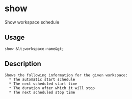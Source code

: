 
# show

 
Show workspace schedule


## Usage
```console
show &lt;workspace-name&gt;
```

## Description
```console
Shows the following information for the given workspace:
  * The automatic start schedule
  * The next scheduled start time
  * The duration after which it will stop
  * The next scheduled stop time

```

